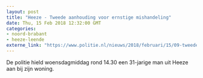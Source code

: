 ```yaml
---
layout: post
title: "Heeze - Tweede aanhouding voor ernstige mishandeling"
date: Thu, 15 Feb 2018 12:32:00 GMT
categories: 
- noord-brabant 
- heeze-leende 
externe_link: "https://www.politie.nl/nieuws/2018/februari/15/09-tweede-aanhouding-voor-ernstige-mishandeling.html"
---
```


De politie hield woensdagmiddag rond 14.30 een 31-jarige man uit Heeze aan bij zijn woning.
